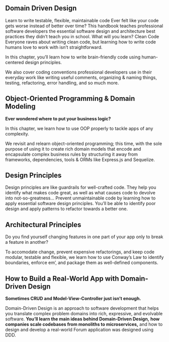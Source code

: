 ## Domain Driven Design

Learn to write testable, flexible, maintainable code
Ever felt like your code gets worse instead of better over time? This handbook teaches professional software developers 
the essential software design and architecture best practices they didn’t teach you in school.
What will you learn?
Clean Code
Everyone raves about writing clean code, but learning how to write code humans love to work with isn’t straightforward. 

In this chapter, you’ll learn how to write brain-friendly code using human-centered design principles. 

We also cover coding conventions professional developers use in their everyday work like writing useful comments, organizing & naming things, testing, refactoring, error handling, and so much more.

## Object-Oriented Programming & Domain Modeling

**Ever wondered where to put your business logic?**

In this chapter, we learn how to use OOP properly to tackle apps of any complexity. 

We revisit and relearn object-oriented programming; this time, with the sole purpose of using it to create 
rich domain models that encode and encapsulate complex business rules by structuring it away from frameworks, 
dependencies, tools & ORMs like Express.js and Sequelize.

## Design Principles
Design principles are like guardrails for well-crafted code. 
They help you identify what makes code great, as well as what causes code to devolve into 
not-so-greatness… Prevent unmaintainable code by learning how to apply essential software design principles. 
You’ll be able to identify poor design and apply patterns to refactor towards a better one.

## Architectural Principles
Do you find yourself changing features in one part of your app only to break a feature in another?

To accomodate change, prevent expensive refactorings, and keep code modular, testable and flexible, 
we learn how to use Conway’s Law to identify boundaries, enforce em’, and package them as 
well-defined components.

## How to Build a Real-World App with Domain-Driven Design
**Sometimes CRUD and Model-View-Controller just isn’t enough.** 

Domain-Driven Design is an approach to software development that helps you translate complex problem 
domains into rich, expressive, and evolvable software.
**You’ll learn the main ideas behind Domain-Driven Design,**
**how companies scale codebases from monoliths to microservices,**
and how to design and develop a real-world Forum application was designed using DDD.

